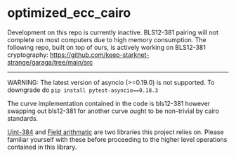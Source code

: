 # optimized_ecc_cairo

Development on this repo is currently inactive. BLS12-381 pairing will not complete on most computers due to high memory consumption. The following repo, built on top of ours, is actively working on BLS12-381 cryptography: https://github.com/keep-starknet-strange/garaga/tree/main/src

-----

WARNING: The latest version of asyncio (>=0.19.0) is not supported. To downgrade do `pip install pytest-asyncio==0.18.3`


The curve implementation contained in the code is bls12-381 however swapping out bls12-381 for another curve ought to be non-trivial by cairo standards.

[Uint-384](https://github.com/NethermindEth/uint384-cairo) and [Field arithmatic](https://github.com/NethermindEth/384bit-prime-field-arithmetic-cairo) are two libraries this project relies on. 
Please familiar yourself with these before proceeding to the higher level operations contained in this library.
